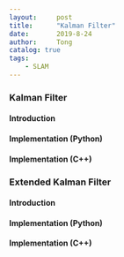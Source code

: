 ```yaml
---
layout:     post
title:      "Kalman Filter"
date:       2019-8-24
author:     Tong
catalog: true
tags:
    - SLAM
---
```


### Kalman Filter

#### Introduction

#### Implementation (Python)

#### Implementation (C++)


### Extended Kalman Filter

#### Introduction

#### Implementation (Python)

#### Implementation (C++)

